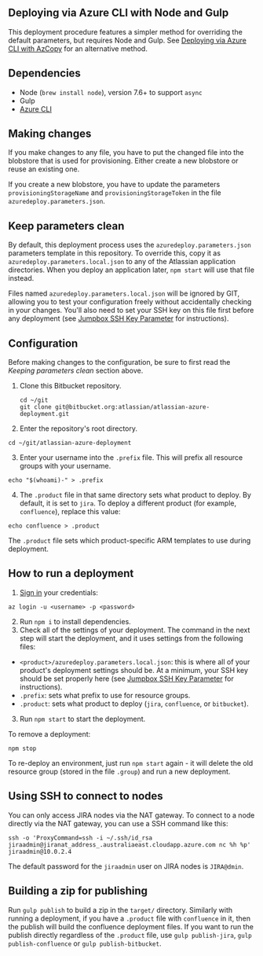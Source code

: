 ## Deploying via Azure CLI with Node and Gulp
This deployment procedure features a simpler method for overriding the default parameters, but requires Node and Gulp. See [Deploying via Azure CLI with AzCopy](DEVELOPING2.md) for an alternative method.

## Dependencies
* Node (`brew install node`), version 7.6+ to support `async`
* Gulp
* [Azure CLI](https://docs.microsoft.com/en-us/cli/azure/install-azure-cli?view=azure-cli-latest)  

## Making changes
If you make changes to any file, you have to put the changed file into the blobstore that is used for provisioning. Either create a new blobstore or reuse an existing one.

If you create a new blobstore, you have to update the parameters `provisioningStorageName` and `provisioningStorageToken`
in the file `azuredeploy.parameters.json`.

## Keep parameters clean

By default, this deployment process uses the `azuredeploy.parameters.json` parameters template in this repository. To override this, copy it as `azuredeploy.parameters.local.json` to any of the Atlassian application directories. When you deploy an application later, `npm start` will use that file instead.

Files named `azuredeploy.parameters.local.json` will be ignored by GIT, allowing you to test your configuration freely without accidentally checking in your changes. You'll also need to set your SSH key on this file first before any deployment (see [Jumpbox SSH Key Parameter](README.md) for instructions).

## Configuration
Before making changes to the configuration, be sure to first read the *Keeping parameters clean* section above.


1. Clone this Bitbucket repository.
    ```
    cd ~/git
    git clone git@bitbucket.org:atlassian/atlassian-azure-deployment.git
    ```
2. Enter the repository's root directory.
```
cd ~/git/atlassian-azure-deployment
```
3. Enter your username into the `.prefix` file. This will prefix all resource groups with your username.
```
echo "$(whoami)-" > .prefix
```
4. The `.product` file in that same directory sets what product to deploy. By default, it is set to `jira`. To deploy a different product (for example, `confluence`), replace this value:
```
echo confluence > .product
```

The `.product` file sets which product-specific ARM templates to use during deployment.

## How to run a deployment
1. [Sign in](https://docs.microsoft.com/en-us/cli/azure/authenticate-azure-cli?view=azure-cli-latest) your credentials:
```
az login -u <username> -p <password>
```
2. Run `npm i` to install dependencies.
3. Check all of the settings of your deployment. The command in the next step will start the deployment, and it uses settings from the following files:
 * `<product>/azuredeploy.parameters.local.json`: this is where all of your product's deployment settings should be. At a minimum, your SSH key should be set properly here (see [Jumpbox SSH Key Parameter](README.md) for instructions).
 * `.prefix`: sets what prefix to use for resource groups.
 * `.product`: sets what product to deploy (`jira`, `confluence`, or `bitbucket`).
3. Run `npm start` to start the deployment.

To remove a deployment:
```
npm stop
```

To re-deploy an environment,  just run `npm start` again - it will delete the old resource group (stored in the file `.group`) and run a new deployment.

## Using SSH to connect to nodes
You can only access JIRA nodes via the NAT gateway. To connect to a node directly via the NAT gateway, you can use a
SSH command like this:
```
ssh -o 'ProxyCommand=ssh -i ~/.ssh/id_rsa jiraadmin@jiranat_address_.australiaeast.cloudapp.azure.com nc %h %p' jiraadmin@10.0.2.4
```

The default password for the `jiraadmin` user on JIRA nodes is `JIRA@dmin`.

## Building a zip for publishing
Run `gulp publish` to build a zip in the `target/` directory. Similarly with running a deployment, if you have a `.product` file with `confluence` in it,
then the publish will build the confluence deployment files. If you want to run the publish directly regardless of the `.product` file,
use `gulp publish-jira`, `gulp publish-confluence` or `gulp publish-bitbucket`.
